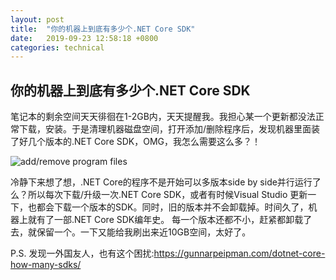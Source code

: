 ```yaml
---
layout: post
title:  "你的机器上到底有多少个.NET Core SDK"
date:   2019-09-23 12:58:18 +0800
categories: technical
---
```


## 你的机器上到底有多少个.NET Core SDK

笔记本的剩余空间天天徘徊在1-2GB内，天天提醒我。我担心某一个更新都没法正常下载，安装。于是清理机器磁盘空间，打开添加/删除程序后，发现机器里面装了好几个版本的.NET Core SDK，OMG，我怎么需要这么多？！

![add/remove program files]()

冷静下来想了想，.NET Core的程序不是开始可以多版本side by side并行运行了么？所以每次下载/升级一次.NET Core SDK，或者有时候Visual Studio 更新一下，也都会下载一个版本的SDK。同时，旧的版本并不会卸载掉。时间久了，机器上就有了一部.NET Core SDK编年史。
每一个版本还都不小，赶紧都卸载了去，就保留一个。一下又能给我刷出来近10GB空间，太好了。

P.S. 发现一外国友人，也有这个困扰:https://gunnarpeipman.com/dotnet-core-how-many-sdks/

